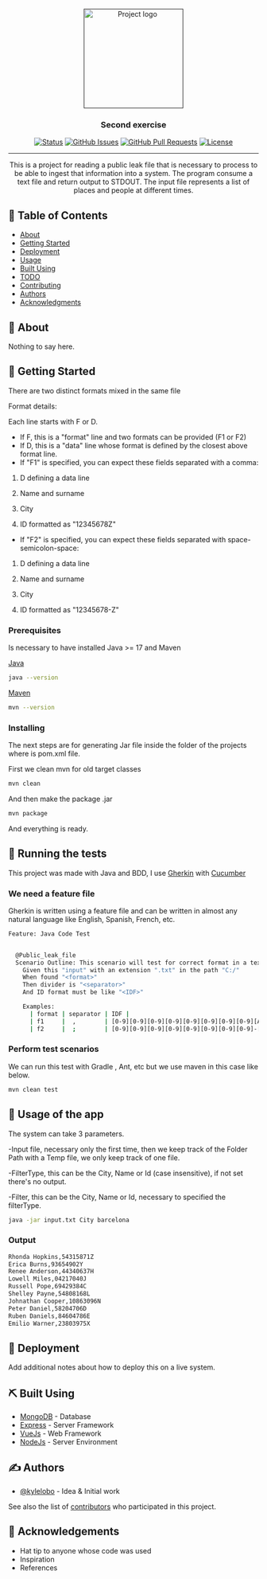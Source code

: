 <p align="center">
  <a href="" rel="noopener">
 <img width=200px height=200px src="https://i.imgur.com/6wj0hh6.jpg" alt="Project logo"></a>
</p>

<h3 align="center">Second exercise</h3>

<div align="center">

[![Status](https://img.shields.io/badge/status-active-success.svg)]()
[![GitHub Issues](https://img.shields.io/github/issues/laguileraab/secondex.svg)](https://github.com/laguileraab/secondex/issues)
[![GitHub Pull Requests](https://img.shields.io/github/issues-pr/laguileraab/secondex.svg)](https://github.com/laguileraab/secondex/pulls)
[![License](https://img.shields.io/badge/license-MIT-blue.svg)](/LICENSE)

</div>

---

<p align="center"> This is a project for reading a public leak file that is necessary to process to be able to ingest that information into a system. The program consume a text file and return output to STDOUT. The input file represents a list of places and people at different times.
    <br> 
</p>

## 📝 Table of Contents

- [About](#about)
- [Getting Started](#getting_started)
- [Deployment](#deployment)
- [Usage](#usage)
- [Built Using](#built_using)
- [TODO](../TODO.md)
- [Contributing](../CONTRIBUTING.md)
- [Authors](#authors)
- [Acknowledgments](#acknowledgement)

## 🧐 About <a name = "about"></a>

Nothing to say here.

## 🏁 Getting Started <a name = "getting_started"></a>

There are two distinct formats mixed in the same file

Format details:

Each line starts with F or D.
  - If F, this is a "format" line and two formats can be provided (F1 or F2) 
  - If D, this is a "data" line whose format is defined by the closest above format line. 
  - If "F1" is specified, you can expect these fields separated with a comma:
  
  1. D defining a data line

  2. Name and surname

  3. City

  4. ID formatted as "12345678Z"


- If "F2" is specified, you can expect these fields separated with space-semicolon-space:

1. D defining a data line

2. Name and surname

3. City

4. ID formatted as "12345678-Z"

### Prerequisites

Is necessary to have installed Java >= 17 and Maven

[Java](https://www.java.com)
```bash
java --version
```

[Maven](https://maven.apache.org)
```bash
mvn --version
```

### Installing

The next steps are for generating Jar file inside the folder of the projects where is pom.xml file.

First we clean mvn for old target classes
```bash
mvn clean
```

And then make the package .jar

```bash
mvn package
```

And everything is ready.

## 🔧 Running the tests <a name = "tests"></a>

This project was made with Java and BDD, I use [Gherkin](https://cucumber.io/docs/gherkin) with [Cucumber](https://cucumber.io)

### We need a feature file

Gherkin is written using a feature file and can be written in almost any natural language like English, Spanish, French, etc.

```bash
Feature: Java Code Test


  @Public_leak_file
  Scenario Outline: This scenario will test for correct format in a text file
    Given this "input" with an extension ".txt" in the path "C:/"
    When found "<format>"
    Then divider is "<separator>"
    And ID format must be like "<IDF>"

    Examples:
      | format | separator | IDF |
      | f1     |  ,        | [0-9][0-9][0-9][0-9][0-9][0-9][0-9][0-9][A-Z] |
      | f2     |  ;        | [0-9][0-9][0-9][0-9][0-9][0-9][0-9][0-9]-[A-Z] |

```

### Perform test scenarios

We can run this test with Gradle , Ant, etc but we use maven in this case like below.

```bash
mvn clean test
```

## 🎈 Usage of the app<a name="usage"></a>

The system can take 3 parameters.

-Input file, necessary only the first time, then we keep track of the Folder Path with a Temp file, we only keep track of one file.

-FilterType, this can be the City, Name or Id (case insensitive), if not set there's no output.

-Filter, this can be the City, Name or Id, necessary to specified the filterType.


```bash
java -jar input.txt City barcelona
```

### Output

```bash
Rhonda Hopkins,54315871Z
Erica Burns,93654902Y
Renee Anderson,44340637H
Lowell Miles,04217040J
Russell Pope,69429384C
Shelley Payne,54808168L
Johnathan Cooper,10863096N
Peter Daniel,58204706D
Ruben Daniels,84604786E
Emilio Warner,23803975X
```

## 🚀 Deployment <a name = "deployment"></a>

Add additional notes about how to deploy this on a live system.

## ⛏️ Built Using <a name = "built_using"></a>

- [MongoDB](https://www.mongodb.com/) - Database
- [Express](https://expressjs.com/) - Server Framework
- [VueJs](https://vuejs.org/) - Web Framework
- [NodeJs](https://nodejs.org/en/) - Server Environment

## ✍️ Authors <a name = "authors"></a>

- [@kylelobo](https://github.com/kylelobo) - Idea & Initial work

See also the list of [contributors](https://github.com/kylelobo/The-Documentation-Compendium/contributors) who participated in this project.

## 🎉 Acknowledgements <a name = "acknowledgement"></a>

- Hat tip to anyone whose code was used
- Inspiration
- References

